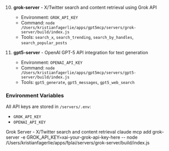
10. **grok-server** - X/Twitter search and content retrieval using Grok API
    - Environment: `GROK_API_KEY`
    - Command: `node /Users/kristianfagerlie/apps/gpt5mcp/servers/grok-server/build/index.js`
    - Tools: `search_x`, `search_trending`, `search_by_handles`, `search_popular_posts`

11. **gpt5-server** - OpenAI GPT-5 API integration for text generation
    - Environment: `OPENAI_API_KEY`
    - Command: `node /Users/kristianfagerlie/apps/gpt5mcp/servers/gpt5-server/build/index.js`
    - Tools: `gpt5_generate`, `gpt5_messages`, `gpt5_web_search`

### Environment Variables
All API keys are stored in `/servers/.env`:
- `GROK_API_KEY`
- `OPENAI_API_KEY`


Grok Server - X/Twitter search and content retrieval
claude mcp add grok-server -e GROK_API_KEY=xai-your-grok-api-key-here -- node /Users/kristianfagerlie/apps/fplai/servers/grok-server/build/index.js
